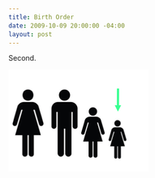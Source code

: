 ```yaml
---
title: Birth Order
date: 2009-10-09 20:00:00 -04:00
layout: post
---
```


Second.<br />

<img src="/images/birth-order.png" alt="" />
